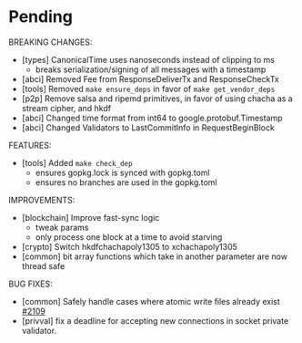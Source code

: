 # Pending

BREAKING CHANGES:
- [types] CanonicalTime uses nanoseconds instead of clipping to ms
    - breaks serialization/signing of all messages with a timestamp
- [abci] Removed Fee from ResponseDeliverTx and ResponseCheckTx
- [tools] Removed `make ensure_deps` in favor of `make get_vendor_deps`
- [p2p] Remove salsa and ripemd primitives, in favor of using chacha as a stream cipher, and hkdf
- [abci] Changed time format from int64 to google.protobuf.Timestamp
- [abci] Changed Validators to LastCommitInfo in RequestBeginBlock

FEATURES:
- [tools] Added `make check_dep`
    - ensures gopkg.lock is synced with gopkg.toml
    - ensures no branches are used in the gopkg.toml

IMPROVEMENTS:
- [blockchain] Improve fast-sync logic
    - tweak params
    - only process one block at a time to avoid starving
- [crypto] Switch hkdfchachapoly1305 to xchachapoly1305
- [common] bit array functions which take in another parameter are now thread safe

BUG FIXES:
- [common] Safely handle cases where atomic write files already exist [#2109](https://github.com/tendermint/tendermint/issues/2109)
- [privval] fix a deadline for accepting new connections in socket private
  validator.
